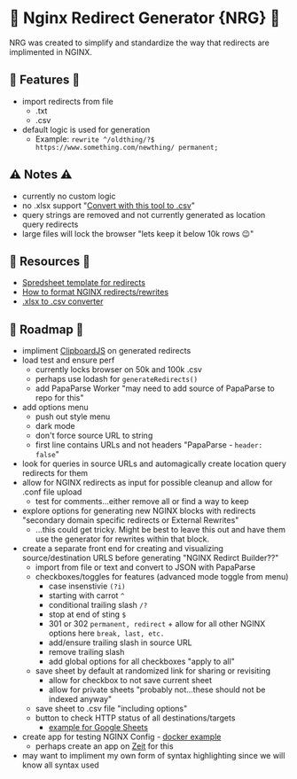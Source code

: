 # 🚀 Nginx Redirect Generator {NRG} 🚀

NRG was created to simplify and standardize the way that redirects are implimented in NGINX.

## 🌟 Features 🌟

- import redirects from file
  - .txt
  - .csv
- default logic is used for generation
  - Example: `rewrite ^/oldthing/?$ https://www.something.com/newthing/ permanent;`

## ⚠️ Notes ⚠️

- currently no custom logic
- no .xlsx support "[Convert with this tool to .csv](https://cloudconvert.com/xlsx-to-csv)"
- query strings are removed and not currently generated as location query redirects
- large files will lock the browser "lets keep it below 10k rows 😉"

## 🎉 Resources 🎉

- [Spredsheet template for redirects](https://docs.google.com/spreadsheets/d/1ITXWUaH2-iTj7SQ0Kemz3gipDT2ldPBs2JK9bRK7haE/edit?usp=sharing)
- [How to format NGINX redirects/rewrites](https://www.codesmite.com/article/clean-url-rewrites-using-nginx)
- [.xlsx to .csv converter](https://cloudconvert.com/xlsx-to-csv)

## 🚗 Roadmap 🚗

- impliment [ClipboardJS](https://clipboardjs.com/) on generated redirects
- load test and ensure perf
  - currently locks browser on 50k and 100k .csv
  - perhaps use lodash for `generateRedirects()`
  - add PapaParse Worker "may need to add source of PapaParse to repo for this"
- add options menu
  - push out style menu
  - dark mode
  - don't force source URL to string
  - first line contains URLs and not headers "PapaParse - `header: false`"
- look for queries in source URLs and automagically create location query redirects for them
- allow for NGINX redirects as input for possible cleanup and allow for .conf file upload
  - test for comments...either remove all or find a way to keep
- explore options for generating new NGINX blocks with redirects "secondary domain specific redirects or External Rewrites"
  - ...this could get tricky. Might be best to leave this out and have them use the generator for rewrites within that block.
- create a separate front end for creating and visualizing source/destination URLS before generating "NGINX Redirct Builder??"
  - import from file or text and convert to JSON with PapaParse
  - checkboxes/toggles for features (advanced mode toggle from menu)
    - case insenstivie `(?i)`
    - starting with carrot `^`
    - conditional trailing slash `/?`
    - stop at end of sting `$`
    - 301 or 302 `permanent, redirect` + allow for all other NGINX options here `break, last, etc.`
    - add/ensure trailing slash in source URL
    - remove trailing slash
    - add global options for all checkboxes "apply to all"
  - save sheet by default at randomized link for sharing or revisiting
    - allow for checkbox to not save current sheet
    - allow for private sheets "probably not...these should not be indexed anyway"
  - save sheet to .csv file "including options"
  - button to check HTTP status of all destinations/targets
    - [example for Google Sheets](https://medium.com/@the.benhawy/how-to-use-google-spreadsheets-to-check-for-broken-links-1bb0b35c8525)
- create app for testing NGINX Config - [docker example](https://dev.to/simdrouin/validate-your-nginx-configuration-files-easily-with-docker-4ihi)
  - perhaps create an app on [Zeit](https://zeit.co/) for this
- may want to impliment my own form of syntax highlighting since we will know all syntax used